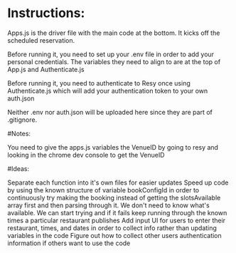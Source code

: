 # Instructions:

Apps.js is the driver file with the main code at the bottom. It kicks off the scheduled reservation.

Before running it, you need to set up your .env file in order to add your personal credentials. The variables they need to align to are at the top of App.js and Authenticate.js

Before running it, you need to authenticate to Resy once using Authenticate.js which will add your authentication token to your own auth.json

Neither .env nor auth.json will be uploaded here since they are part of .gitignore.

#Notes:

You need to give the apps.js variables the VenueID by going to resy and looking in the chrome dev console to get the VenueID

#Ideas:

Separate each function into it's own files for easier updates
Speed up code by using the known structure of variable bookConfigId in order to continuously try making the booking instead of getting the slotsAvailable array first and then parsing through it. We don't need to know what's available. We can start trying and if it fails keep running through the known times a particular restaurant publishes
Add input UI for users to enter their restaurant, times, and dates in order to collect info rather than updating variables in the code
Figure out how to collect other users authentication information if others want to use the code

